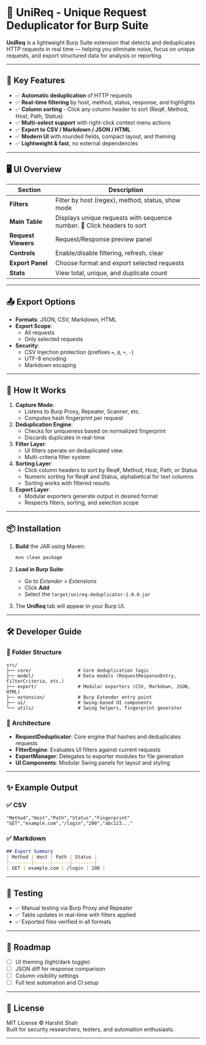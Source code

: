 # 🧠 UniReq - Unique Request Deduplicator for Burp Suite

**UniReq** is a lightweight Burp Suite extension that detects and deduplicates HTTP requests in real time — helping you eliminate noise, focus on unique requests, and export structured data for analysis or reporting.

---

## 🚀 Key Features

- ✅ **Automatic deduplication** of HTTP requests
- ✅ **Real-time filtering** by host, method, status, response, and highlights
- ✅ **Column sorting** - Click any column header to sort (Req#, Method, Host, Path, Status)
- ✅ **Multi-select support** with right-click context menu actions
- ✅ **Export to CSV / Markdown / JSON / HTML**
- ✅ **Modern UI** with rounded fields, compact layout, and theming
- ✅ **Lightweight & fast**, no external dependencies

---

## 🖥️ UI Overview

| Section            | Description |
|--------------------|-------------|
| **Filters**        | Filter by host (regex), method, status, show mode |
| **Main Table**     | Displays unique requests with sequence number. 🔽 Click headers to sort |
| **Request Viewers**| Request/Response preview panel |
| **Controls**       | Enable/disable filtering, refresh, clear |
| **Export Panel**   | Choose format and export selected requests |
| **Stats**          | View total, unique, and duplicate count |

---

## 📤 Export Options

- **Formats**: JSON, CSV, Markdown, HTML
- **Export Scope**:
  - All requests
  - Only selected requests
- **Security**:
  - CSV Injection protection (prefixes `=`, `@`, `+`, `-`)
  - UTF-8 encoding
  - Markdown escaping

---

## 🧠 How It Works

1. **Capture Mode**:
   - Listens to Burp Proxy, Repeater, Scanner, etc.
   - Computes hash fingerprint per request
2. **Deduplication Engine**:
   - Checks for uniqueness based on normalized fingerprint
   - Discards duplicates in real-time
3. **Filter Layer**:
   - UI filters operate on deduplicated view
   - Multi-criteria filter system
4. **Sorting Layer**:
   - Click column headers to sort by Req#, Method, Host, Path, or Status
   - Numeric sorting for Req# and Status, alphabetical for text columns
   - Sorting works with filtered results
5. **Export Layer**:
   - Modular exporters generate output in desired format
   - Respects filters, sorting, and selection scope

---

## 📦 Installation

1. **Build** the JAR using Maven:
   ```bash
   mvn clean package
   ```

2. **Load in Burp Suite**:
   - Go to *Extender > Extensions*
   - Click **Add**
   - Select the `target/unireq-deduplicator-1.0.0.jar`

3. The **UniReq** tab will appear in your Burp UI.

---

## 🛠️ Developer Guide

### 📁 Folder Structure

```
src/
├── core/                 # Core deduplication logic
├── model/                # Data models (RequestResponseEntry, FilterCriteria, etc.)
├── export/               # Modular exporters (CSV, Markdown, JSON, HTML)
├── extension/            # Burp Extender entry point
├── ui/                   # Swing-based UI components
└── utils/                # Swing helpers, fingerprint generator
```

### 🔄 Architecture

- **RequestDeduplicator**: Core engine that hashes and deduplicates requests
- **FilterEngine**: Evaluates UI filters against current requests
- **ExportManager**: Delegates to exporter modules for file generation
- **UI Components**: Modular Swing panels for layout and styling

---

## ✨ Example Output

### ✅ CSV

```csv
"Method","Host","Path","Status","Fingerprint"
"GET","example.com","/login","200","abc123..."
```

### ✅ Markdown

```markdown
## Export Summary
| Method | Host | Path | Status |
|--------|------|------|--------|
| GET | example.com | /login | 200 |
```

---

## 🧪 Testing

- ✅ Manual testing via Burp Proxy and Repeater
- ✅ Table updates in real-time with filters applied
- ✅ Exported files verified in all formats

---

## 🏁 Roadmap

- [ ] UI theming (light/dark toggle)
- [ ] JSON diff for response comparison
- [ ] Column visibility settings
- [ ] Full test automation and CI setup

---

## 📄 License

MIT License © Harshit Shah  
Built for security researchers, testers, and automation enthusiasts.

---
```